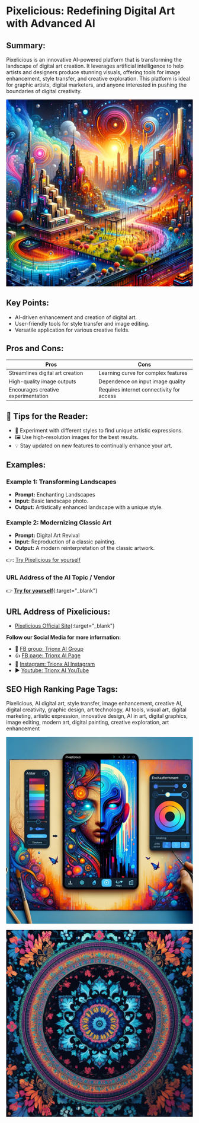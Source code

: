 
# Pixelicious: Redefining Digital Art with Advanced AI

## Summary:
Pixelicious is an innovative AI-powered platform that is transforming the landscape of digital art creation. It leverages artificial intelligence to help artists and designers produce stunning visuals, offering tools for image enhancement, style transfer, and creative exploration. This platform is ideal for graphic artists, digital marketers, and anyone interested in pushing the boundaries of digital creativity.

![Alt text](pixelicious1.webp)

## Key Points:
- AI-driven enhancement and creation of digital art.
- User-friendly tools for style transfer and image editing.
- Versatile application for various creative fields.

## Pros and Cons:

| Pros                                | Cons                                      |
|-------------------------------------|-------------------------------------------|
| Streamlines digital art creation    | Learning curve for complex features       |
| High-quality image outputs          | Dependence on input image quality         |
| Encourages creative experimentation | Requires internet connectivity for access |

## 🌟 Tips for the Reader:
- 🎨 Experiment with different styles to find unique artistic expressions.
- 🖼️ Use high-resolution images for the best results.
- 💡 Stay updated on new features to continually enhance your art.

## Examples:

### Example 1: Transforming Landscapes
- **Prompt:** Enchanting Landscapes
- **Input:** Basic landscape photo.
- **Output:** Artistically enhanced landscape with a unique style.

### Example 2: Modernizing Classic Art
- **Prompt:** Digital Art Revival
- **Input:** Reproduction of a classic painting.
- **Output:** A modern reinterpretation of the classic artwork.

👉: <a href="https://www.pixelicious.xyz/" target="_blank">Try Pixelicious for yourself</a> 

### URL Address of the AI Topic / Vendor
👉 [**Try for yourself**](https://www.pixelicious.xyz/){:target="_blank"}

## URL Address of Pixelicious:
- [Pixelicious Official Site](https://www.pixelicious.xyz/){:target="_blank"}

**Follow our Social Media for more information:**
- 📘 <a href="https://www.facebook.com/groups/trionxai" target="_blank">FB group: Trionx AI Group</a>
- 👍 <a href="https://www.facebook.com/ai.trionxai" target="_blank">FB page: Trionx AI Page</a>
- 📸 <a href="https://www.instagram.com/trionxai/" target="_blank">Instagram: Trionx AI Instagram</a>
- ▶️ <a href="https://www.youtube.com/@robotdocs/" target="_blank">Youtube: Trionx AI YouTube</a>



## SEO High Ranking Page Tags:
Pixelicious, AI digital art, style transfer, image enhancement, creative AI, digital creativity, graphic design, art technology, AI tools, visual art, digital marketing, artistic expression, innovative design, AI in art, digital graphics, image editing, modern art, digital painting, creative exploration, art enhancement


![Alt text](Pixelicious.webp)

![Alt text](digital-art-revivalpixel.webp)